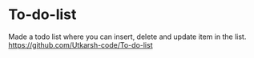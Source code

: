# To-do-list
Made a todo list where you can insert, delete and update item in the list. 
https://github.com/Utkarsh-code/To-do-list
